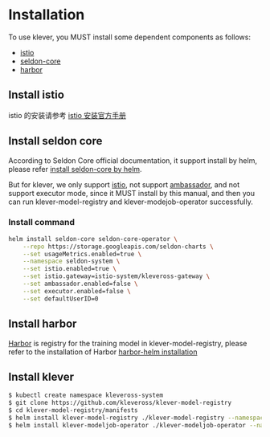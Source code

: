 # Installation

To use klever, you MUST install some dependent components as follows:
* [istio](https://github.com/istio/istio)
* [seldon-core](https://github.com/SeldonIO/seldon-core)
* [harbor](https://github.com/goharbor/harbor)

## Install istio
istio 的安装请参考 [istio 安装官方手册](https://istio.io/latest/docs/setup/install/)

## Install seldon core
According to Seldon Core official documentation, it support install by helm, please refer [install seldon-core by helm](https://github.com/SeldonIO/seldon-core/tree/master/helm-charts).

But for klever, we only support [istio](https://github.com/istio/istio), not support [ambassador](https://github.com/datawire/ambassador), and not support executor mode, since it MUST install by this manual, and then you can run klever-model-registry and klever-modejob-operator successfully.

### Install command
```bash
helm install seldon-core seldon-core-operator \
    --repo https://storage.googleapis.com/seldon-charts \
    --set usageMetrics.enabled=true \
    --namespace seldon-system \
    --set istio.enabled=true \
    --set istio.gateway=istio-system/kleveross-gateway \
    --set ambassador.enabled=false \
    --set executor.enabled=false \
    --set defaultUserID=0
```

## Install harbor
[Harbor](https://github.com/goharbor/harbor) is registry for the training model in klever-model-registry, please refer to the installation of Harbor [harbor-helm installation](https://github.com/goharbor/harbor-helm)

## Install klever
```bash
$ kubectl create namespace kleveross-system
$ git clone https://github.com/kleveross/klever-model-registry
$ cd klever-model-registry/manifests
$ helm install klever-model-registry ./klever-model-registry --namespace=kleveross-system --set ormb.domain={harbor address} --set model.externalAddress={model-registry-external-address}
$ helm install klever-modeljob-operator ./klever-modeljob-operator --namespace=kleveross-system --set ormb.domain={harbor address} --set model.externalAddress={model-registry-external-address}
```
